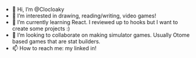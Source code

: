 - 👋 Hi, I’m @Clocloaky
- 👀 I’m interested in drawing, reading/writing, video games!
- 🌱 I’m currently learning React. I reviewed up to hooks but I want to create some projects :)
- 💞️ I’m looking to collaborate on making simulator games. Usually Otome based games that are stat builders.
- 📫 How to reach me: my linked in!

<!---
Clocloaky/Clocloaky is a ✨ special ✨ repository because its `README.md` (this file) appears on your GitHub profile.
You can click the Preview link to take a look at your changes.
--->
